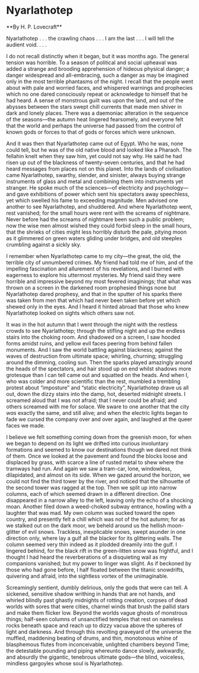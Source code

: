 # Nyarlathotep 

<span class="center">
**By H. P. Lovecraft**
</span>

Nyarlathotep . . . the crawling chaos . . . I am the last . . . I will
tell the audient void. . . .

I do not recall distinctly when it began, but
it was months ago. The general tension was horrible. To a season of
political and social upheaval was added a strange and brooding
apprehension of hideous physical danger; a danger widespread and
all-embracing, such a danger as may be imagined only in the most
terrible phantasms of the night. I recall that the people went about
with pale and worried faces, and whispered warnings and prophecies which
no one dared consciously repeat or acknowledge to himself that he had
heard. A sense of monstrous guilt was upon the land, and out of the
abysses between the stars swept chill currents that made men shiver in
dark and lonely places. There was a daemoniac alteration in the sequence
of the seasons—the autumn heat lingered fearsomely, and everyone felt
that the world and perhaps the universe had passed from the control of
known gods or forces to that of gods or forces which were unknown.

And it was then that Nyarlathotep came out of
Egypt. Who he was, none could tell, but he was of the old native blood
and looked like a Pharaoh. The fellahin knelt when they saw him, yet
could not say why. He said he had risen up out of the blackness of
twenty-seven centuries, and that he had heard messages from places not
on this planet. Into the lands of civilisation came Nyarlathotep,
swarthy, slender, and sinister, always buying strange instruments of
glass and metal and combining them into instruments yet stranger. He
spoke much of the sciences—of electricity and psychology—and gave
exhibitions of power which sent his spectators away speechless, yet
which swelled his fame to exceeding magnitude. Men advised one another
to see Nyarlathotep, and shuddered. And where Nyarlathotep went, rest
vanished; for the small hours were rent with the screams of nightmare.
Never before had the screams of nightmare been such a public problem;
now the wise men almost wished they could forbid sleep in the small
hours, that the shrieks of cities might less horribly disturb the pale,
pitying moon as it glimmered on green waters gliding under bridges, and
old steeples crumbling against a sickly sky.

I remember when Nyarlathotep came to my
city—the great, the old, the terrible city of unnumbered crimes. My
friend had told me of him, and of the impelling fascination and
allurement of his revelations, and I burned with eagerness to explore
his uttermost mysteries. My friend said they were horrible and
impressive beyond my most fevered imaginings; that what was thrown on a
screen in the darkened room prophesied things none but Nyarlathotep
dared prophesy, and that in the sputter of his sparks there was taken
from men that which had never been taken before yet which shewed only in
the eyes. And I heard it hinted abroad that those who knew Nyarlathotep
looked on sights which others saw not.

It was in the hot autumn that I went through
the night with the restless crowds to see Nyarlathotep; through the
stifling night and up the endless stairs into the choking room. And
shadowed on a screen, I saw hooded forms amidst ruins, and yellow evil
faces peering from behind fallen monuments. And I saw the world battling
against blackness; against the waves of destruction from ultimate space;
whirling, churning; struggling around the dimming, cooling sun. Then the
sparks played amazingly around the heads of the spectators, and hair
stood up on end whilst shadows more grotesque than I can tell came out
and squatted on the heads. And when I, who was colder and more
scientific than the rest, mumbled a trembling protest about “imposture”
and “static electricity”, Nyarlathotep drave us all out, down the dizzy
stairs into the damp, hot, deserted midnight streets. I screamed aloud
that I was *not* afraid; that I never could be afraid; and others
screamed with me for solace. We sware to one another that the city *was*
exactly the same, and still alive; and when the electric lights began to
fade we cursed the company over and over again, and laughed at the queer
faces we made.

I believe we felt something coming down from
the greenish moon, for when we began to depend on its light we drifted
into curious involuntary formations and seemed to know our destinations
though we dared not think of them. Once we looked at the pavement and
found the blocks loose and displaced by grass, with scarce a line of
rusted metal to shew where the tramways had run. And again we saw a
tram-car, lone, windowless, dilapidated, and almost on its side. When we
gazed around the horizon, we could not find the third tower by the
river, and noticed that the silhouette of the second tower was ragged at
the top. Then we split up into narrow columns, each of which seemed
drawn in a different direction. One disappeared in a narrow alley to the
left, leaving only the echo of a shocking moan. Another filed down a
weed-choked subway entrance, howling with a laughter that was mad. My
own column was sucked toward the open country, and presently felt a
chill which was not of the hot autumn; for as we stalked out on the dark
moor, we beheld around us the hellish moon-glitter of evil snows.
Trackless, inexplicable snows, swept asunder in one direction only,
where lay a gulf all the blacker for its glittering walls. The column
seemed very thin indeed as it plodded dreamily into the gulf. I lingered
behind, for the black rift in the green-litten snow was frightful, and I
thought I had heard the reverberations of a disquieting wail as my
companions vanished; but my power to linger was slight. As if beckoned
by those who had gone before, I half floated between the titanic
snowdrifts, quivering and afraid, into the sightless vortex of the
unimaginable.

Screamingly sentient, dumbly delirious, only
the gods that were can tell. A sickened, sensitive shadow writhing in
hands that are not hands, and whirled blindly past ghastly midnights of
rotting creation, corpses of dead worlds with sores that were cities,
charnel winds that brush the pallid stars and make them flicker low.
Beyond the worlds vague ghosts of monstrous things; half-seen columns of
unsanctified temples that rest on nameless rocks beneath space and reach
up to dizzy vacua above the spheres of light and darkness. And through
this revolting graveyard of the universe the muffled, maddening beating
of drums, and thin, monotonous whine of blasphemous flutes from
inconceivable, unlighted chambers beyond Time; the detestable pounding
and piping whereunto dance slowly, awkwardly, and absurdly the gigantic,
tenebrous ultimate gods—the blind, voiceless, mindless gargoyles whose
soul is Nyarlathotep.
